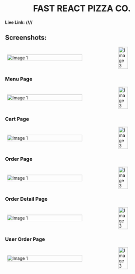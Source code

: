 <h1 align="center">FAST REACT PIZZA CO.</h1>

#### Live Link: ////


## Screenshots:

<div style="display: flex; justify-content: space-around; align-items: center;">
    <img src="https://github.com/user-attachments/assets/668640b5-2e05-4792-8b94-fdae70a2dbcf" alt="Image 1" style="width: 70%; height: auto;">
    <img src="https://github.com/user-attachments/assets/ad3d6be2-3041-487f-9540-4df3f789fd24" alt="Image 3" style="width: 25%; height: auto;">
</div>

### Menu Page
<div style="display: flex; justify-content: space-around; align-items: center;">
    <img src="https://github.com/user-attachments/assets/032a21b9-d9bf-484a-bcbf-8c997c1dce4a" alt="Image 1" style="width: 70%; height: auto;">
    <img src="https://github.com/user-attachments/assets/92bfadd4-8dcf-452c-89c1-b169c146aaec" alt="Image 3" style="width: 25%; height: auto;">
</div>

### Cart Page
<div style="display: flex; justify-content: space-around; align-items: center;">
    <img src="https://github.com/user-attachments/assets/c8be13e2-62e1-4bef-b9b2-7cf5e022ea87" alt="Image 1" style="width: 70%; height: auto;">
    <img src="https://github.com/user-attachments/assets/5075ad9e-0776-48d6-b0df-8791d3a6d866" alt="Image 3" style="width: 25%; height: auto;">
</div>

### Order Page
<div style="display: flex; justify-content: space-around; align-items: center;">
    <img src="https://github.com/user-attachments/assets/7be42019-d553-4546-b58d-7a322e9b298e" alt="Image 1" style="width: 70%; height: auto;">
    <img src="https://github.com/user-attachments/assets/4be0ab3b-9f41-4c24-8be2-f2826a3eff83" alt="Image 3" style="width: 25%; height: auto;">
</div>

### Order Detail Page
<div style="display: flex; justify-content: space-around; align-items: center;">
    <img src="https://github.com/user-attachments/assets/be6655c6-6e5c-4221-9eb8-61fee7793591" alt="Image 1" style="width: 70%; height: auto;">
    <img src="https://github.com/user-attachments/assets/bfa454bc-e3ee-4f2c-9ba4-81f2f4dce2d2" alt="Image 3" style="width: 25%; height: auto;">
</div>

### User Order Page
<div style="display: flex; justify-content: space-around; align-items: center;">
    <img src="https://github.com/user-attachments/assets/811d9cdd-6bbb-450b-85c4-1e524f3cd8ea" alt="Image 1" style="width: 70%; height: auto;">
    <img src="https://github.com/user-attachments/assets/87b253c4-e744-479d-9a5e-74040060b04b" alt="Image 3" style="width: 25%; height: auto;">
</div>

